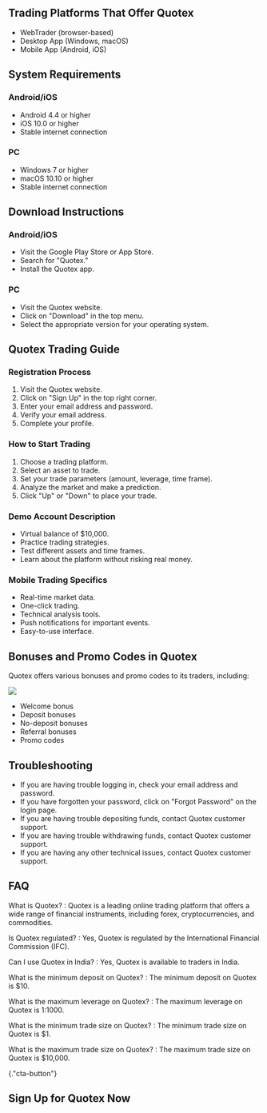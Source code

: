 ## Trading Platforms That Offer Quotex

-   WebTrader (browser-based)
-   Desktop App (Windows, macOS)
-   Mobile App (Android, iOS)

## System Requirements

### Android/iOS

-   Android 4.4 or higher
-   iOS 10.0 or higher
-   Stable internet connection

### PC

-   Windows 7 or higher
-   macOS 10.10 or higher
-   Stable internet connection

## Download Instructions

### Android/iOS

-   Visit the Google Play Store or App Store.
-   Search for "Quotex."
-   Install the Quotex app.

### PC

-   Visit the Quotex website.
-   Click on "Download" in the top menu.
-   Select the appropriate version for your operating system.

## Quotex Trading Guide

### Registration Process

1.  Visit the Quotex website.
2.  Click on "Sign Up" in the top right corner.
3.  Enter your email address and password.
4.  Verify your email address.
5.  Complete your profile.

### How to Start Trading

1.  Choose a trading platform.
2.  Select an asset to trade.
3.  Set your trade parameters (amount, leverage, time frame).
4.  Analyze the market and make a prediction.
5.  Click "Up" or "Down" to place your trade.

### Demo Account Description

-   Virtual balance of \$10,000.
-   Practice trading strategies.
-   Test different assets and time frames.
-   Learn about the platform without risking real money.

### Mobile Trading Specifics

-   Real-time market data.
-   One-click trading.
-   Technical analysis tools.
-   Push notifications for important events.
-   Easy-to-use interface.

## Bonuses and Promo Codes in Quotex

Quotex offers various bonuses and promo codes to its traders, including:

[![](https://static.quotex.io/files/3_en/300_250.jpg)](https://traff.sbs/brokerqxlid)

-   Welcome bonus
-   Deposit bonuses
-   No-deposit bonuses
-   Referral bonuses
-   Promo codes

## Troubleshooting

-   If you are having trouble logging in, check your email address and
    password.
-   If you have forgotten your password, click on "Forgot
    Password" on the login page.
-   If you are having trouble depositing funds, contact Quotex customer
    support.
-   If you are having trouble withdrawing funds, contact Quotex customer
    support.
-   If you are having any other technical issues, contact Quotex
    customer support.

## FAQ

What is Quotex?
:   Quotex is a leading online trading platform that offers a wide range
    of financial instruments, including forex, cryptocurrencies, and
    commodities.

Is Quotex regulated?
:   Yes, Quotex is regulated by the International Financial Commission
    (IFC).

Can I use Quotex in India?
:   Yes, Quotex is available to traders in India.

What is the minimum deposit on Quotex?
:   The minimum deposit on Quotex is \$10.

What is the maximum leverage on Quotex?
:   The maximum leverage on Quotex is 1:1000.

What is the minimum trade size on Quotex?
:   The minimum trade size on Quotex is \$1.

What is the maximum trade size on Quotex?
:   The maximum trade size on Quotex is \$10,000.

[](\%22https://traff.sbs/brokerqxsignup\%22){."cta-button"}

## Sign Up for Quotex Now

